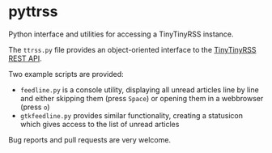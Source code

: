 # pyttrss
Python interface and utilities for accessing a TinyTinyRSS instance.

The `ttrss.py` file provides an object-oriented interface to the [TinyTinyRSS](http://tt-rss.org/) [REST API](https://tt-rss.org/wiki/ApiReference).

Two example scripts are provided:
  * `feedline.py` is a console utility, displaying all unread articles line by line and either skipping them (press `Space`) or opening them in a webbrowser (press `o`)
  * `gtkfeedline.py` provides similar functionality, creating a statusicon which gives access to the list of unread articles
  
Bug reports and pull requests are very welcome.
